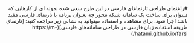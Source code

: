 <div dir="rtl" lang="fa">
#راهنمای طراحی تارنماهای فارسی
در این طرح سعی شده نمونه ای از کارهایی که میتوان برای ساخت یک سامانه شبکه محور چه بعنوان برنامه یا تارنمای فارسی مفید باشد اجرا شود.
برای مشاهده و استفاده میتوانید به نشانی زیر مراجعه کنید:
[تارنمای طریقه استفاده زبان فارسی در طراحی سامانه‌های فارسی](https://m-hatami.github.io/farsi/)
</div>
